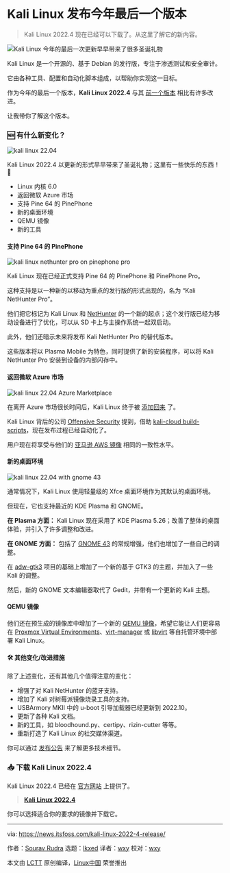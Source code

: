 [#]: subject: "Kali Linux's Last Update for the Year Brings a Lot of Early Christmas Gifts"
[#]: via: "https://news.itsfoss.com/kali-linux-2022-4-release/"
[#]: author: "Sourav Rudra https://news.itsfoss.com/author/sourav/"
[#]: collector: "lkxed"
[#]: translator: "wxy"
[#]: reviewer: "wxy"
[#]: publisher: "wxy"
[#]: url: "https://linux.cn/article-15330-1.html"

Kali Linux 发布今年最后一个版本
======

> Kali Linux 2022.4 现在已经可以下载了。从这里了解它的新内容。

![Kali Linux 今年的最后一次更新早早带来了很多圣诞礼物][1]

Kali Linux 是一个开源的、基于 Debian 的发行版，专注于渗透测试和安全审计。

它由各种工具、配置和自动化脚本组成，以帮助你实现这一目标。

作为今年的最后一个版本，**Kali Linux 2022.4** 与其 [前一个版本][2] 相比有许多改进。

让我带你了解这个版本。

### 🆕 有什么新变化？

![kali linux 22.04][3]

Kali Linux 2022.4 以更新的形式早早带来了圣诞礼物；这里有一些快乐的东西！🎄

- Linux 内核 6.0
- 返回微软 Azure 市场
- 支持 Pine 64 的 PinePhone
- 新的桌面环境
- QEMU 镜像
- 新的工具

#### 支持 Pine 64 的 PinePhone

![kali linux nethunter pro on pinephone pro][4]

Kali Linux 现在已经正式支持 Pine 64 的 PinePhone 和 PinePhone Pro。

这种支持是以一种新的以移动为重点的发行版的形式出现的，名为 “Kali NetHunter Pro”。

他们把它标记为 Kali Linux 和 [NetHunter][5] 的一个新的起点；这个发行版已经为移动设备进行了优化，可以从 SD 卡上与主操作系统一起双启动。

此外，他们还暗示未来将发布 Kali NetHunter Pro 的替代版本。

这些版本将以 Plasma Mobile 为特色，同时提供了新的安装程序，可以将 Kali NetHunter Pro 安装到设备的内部闪存中。

#### 返回微软 Azure 市场

![kali linux 22.04 Azure Marketplace][6]

在离开 Azure 市场很长时间后，Kali Linux 终于被 [添加回来][7] 了。

Kali Linux 背后的公司 [Offensive Security][8] 提到，借助 [kali-cloud build-scripts][9]，现在发布过程已经自动化了。

用户现在将享受与他们的 [亚马逊 AWS 镜像][10] 相同的一致性水平。

#### 新的桌面环境

![kali linux 22.04 with gnome 43][11]

通常情况下，Kali Linux 使用轻量级的 Xfce 桌面环境作为其默认的桌面环境。

但现在，它也支持最近的 KDE Plasma 和 GNOME。

**在 Plasma 方面：** Kali Linux 现在采用了 KDE Plasma 5.26；改善了整体的桌面体验，并引入了许多调整和改进。

**在 GNOME 方面：** 包括了 [GNOME 43][12] 的常规增强，他们也增加了一些自己的调整。

在 [adw-gtk3][13] 项目的基础上增加了一个新的基于 GTK3 的主题，并加入了一些 Kali 的调整。

然后，新的 GNOME 文本编辑器取代了 Gedit，并带有一个更新的 Kali 主题。

#### QEMU 镜像

他们还在预生成的镜像库中增加了一个新的 [QEMU 镜像][14]，希望它能让人们更容易在 [Proxmox Virtual Environments][15]、[virt-manager][16] 或 [libvirt][17] 等自托管环境中部署 Kali Linux。

#### 🛠️ 其他变化/改进措施

除了上述变化，还有其他几个值得注意的变化：

- 增强了对 Kali NetHunter 的蓝牙支持。
- 增加了 Kali 对树莓派镜像烧录工具的支持。
- USBArmory MKII 中的 u-boot 引导加载器已经更新到 2022.10。
- 更新了各种 Kali 文档。
- 新的工具，如 bloodhound.py、certipy、rizin-cutter 等等。
- 重新打造了 Kali Linux 的社交媒体渠道。

你可以通过 [发布公告][18] 来了解更多技术细节。

### 📥 下载 Kali Linux 2022.4

Kali Linux 2022.4 已经在 [官方网站][19] 上提供了。

> **[Kali Linux 2022.4][19]**

你可以选择适合你的要求的镜像并下载它。

--------------------------------------------------------------------------------

via: https://news.itsfoss.com/kali-linux-2022-4-release/

作者：[Sourav Rudra][a]
选题：[lkxed][b]
译者：[wxy](https://github.com/wxy)
校对：[wxy](https://github.com/wxy)

本文由 [LCTT](https://github.com/LCTT/TranslateProject) 原创编译，[Linux中国](https://linux.cn/) 荣誉推出

[a]: https://news.itsfoss.com/author/sourav/
[b]: https://github.com/lkxed
[1]: https://news.itsfoss.com/content/images/size/w2000/2022/12/kali-linux-2022-04-release.jpg
[2]: https://news.itsfoss.com/kali-linux-2022-3-release/
[3]: https://news.itsfoss.com/content/images/2022/12/Kali-Linux-2022.4.png
[4]: https://news.itsfoss.com/content/images/2022/12/Kali-Linux-2022.4_NetHunter_Pro.jpg
[5]: https://www.kali.org/docs/nethunter/
[6]: https://news.itsfoss.com/content/images/2022/12/Kali-Linux-2022.4_Azure.jpg
[7]: https://azuremarketplace.microsoft.com/en/marketplace/apps/kali-linux.kali
[8]: https://www.offensive-security.com
[9]: https://gitlab.com/kalilinux/build-scripts/kali-cloud
[10]: https://aws.amazon.com/marketplace/pp/prodview-fznsw3f7mq7to
[11]: https://news.itsfoss.com/content/images/2022/12/Kali-Linux-2022.4_GNOME43.jpg
[12]: https://news.itsfoss.com/gnome-43-release/
[13]: https://github.com/lassekongo83/adw-gtk3
[14]: https://qemu-project.gitlab.io/qemu/system/images.html
[15]: https://www.proxmox.com/en/proxmox-ve
[16]: https://virt-manager.org
[17]: https://libvirt.org
[18]: https://www.kali.org/blog/kali-linux-2022-4-release/#desktop-updates
[19]: https://www.kali.org/get-kali/
